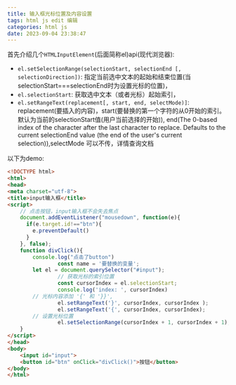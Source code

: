 ```yaml
---
title: 输入框光标位置及内容设置
tags: html js edit 编辑
categories: html js
date: 2023-09-04 23:38:47
---
```



首先介绍几个`HTMLInputElement`(后面简称el)api(现代浏览器):

- `el.setSelectionRange(selectionStart, selectionEnd [, selectionDirection])`: 指定当前选中文本的起始和结束位置(当selectionStart===selectionEnd时为设置光标的位置)，
- `el.selectionStart`: 获取选中文本（或者光标）起始索引，
- `el.setRangeText(replacement[, start, end, selectMode)]`: replacement(要插入的内容)，start(要替换的第一个字符的从0开始的索引。默认为当前的selectionStart值(用户当前选择的开始)), end(The 0-based index of the character after the last character to replace. Defaults to the current selectionEnd value (the end of the user's current selection)),selectMode 可以不传，详情查询文档 

<!--more-->

以下为demo:

```html
<!DOCTYPE html>
<html>
<head>
<meta charset="utf-8">
<title>input输入框</title>
<script>
    // 点击按钮，input输入框不会失去焦点
    document.addEventListener("mousedown", function(e){
      if(e.target.id!=="btn"){
        e.preventDefault()
      }
    }, false);
    function divClick(){
        console.log("点击了button")
				const name = '要替换的变量';
        let el = document.querySelector("#input");
				// 获取光标的索引位置
				const cursorIndex = el.selectionStart;
				console.log('index: ', cursorIndex)
        // 光标内容添加 '{' 和 '}}', 
				el.setRangeText('}', cursorIndex, cursorIndex );
				el.setRangeText('{', cursorIndex, cursorIndex);
        // 设置光标位置
				el.setSelectionRange(cursorIndex + 1, cursorIndex + 1);
    }
</script>
</head>
<body>
    <input id="input">
    <button id="btn" onClick="divClick()">按钮</button>
</body>
</html>

```